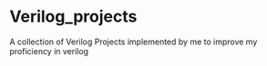 # Verilog_projects
A collection of Verilog Projects implemented by me to improve my proficiency in verilog
